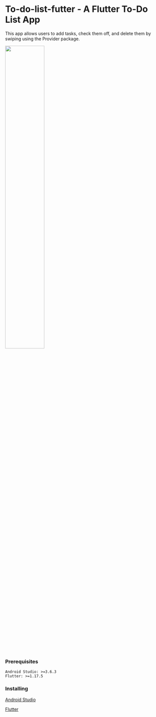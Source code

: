 # To-do-list-futter - A Flutter To-Do List App

This app allows users to add tasks, check them off, and delete them by swiping using the Provider package.

<img src="https://i.imgur.com/d0QBH5b.mp4" width="50%"/>
  
### Prerequisites

```
Android Studio: >=3.6.3
Flutter: >=1.17.5
```
### Installing

[Android Studio](https://developer.android.com/studio)

[Flutter](https://flutter.dev/docs/get-started/install)
